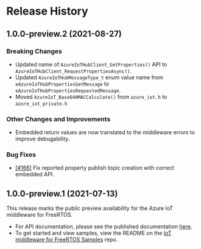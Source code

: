 # Release History

## 1.0.0-preview.2 (2021-08-27)

### Breaking Changes

- Updated name of `AzureIoTHubClient_GetProperties()` API to `AzureIoTHubClient_RequestPropertiesAsync()`.
- Updated `AzureIoTHubMessageType_t` enum value name from `eAzureIoTHubPropertiesGetMessage` to `eAzureIoTHubPropertiesRequestedMessage`.
- Moved `AzureIoT_Base64HMACCalculate()` from `azure_iot.h` to `azure_iot_private.h`

### Other Changes and Improvements

- Embedded return values are now translated to the middleware errors to improve debugability.

### Bug Fixes

- [[#166]](https://github.com/Azure/azure-iot-middleware-freertos/pull/166) Fix reported property publish topic creation with correct embedded API.

## 1.0.0-preview.1 (2021-07-13)

This release marks the public preview availability for the Azure IoT middleware for FreeRTOS.

- For API documentation, please see the published documentation [here](https://azure.github.io/azure-iot-middleware-freertos/).
- To get started and view samples, view the README on the [IoT middleware for FreeRTOS Samples](https://github.com/Azure-Samples/iot-middleware-freertos-samples) repo.
